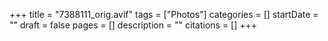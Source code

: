 +++
title = "7388111_orig.avif"
tags = ["Photos"]
categories = []
startDate = ""
draft = false
pages = []
description = ""
citations = []
+++
